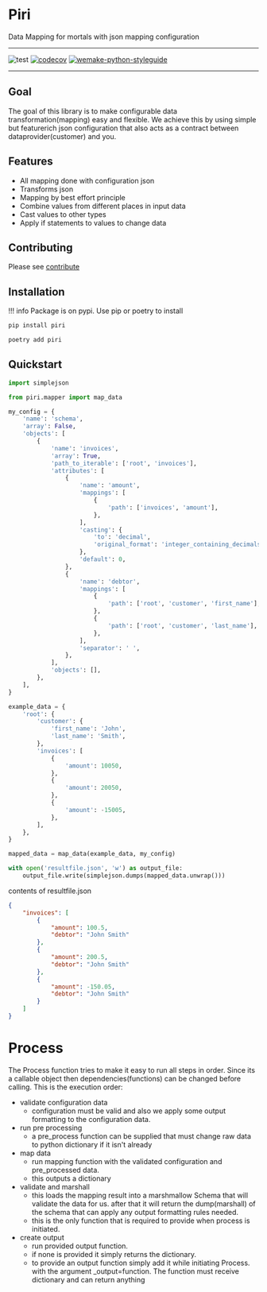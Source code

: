 # Piri
Data Mapping for mortals with json mapping configuration
___
![test](https://github.com/greenbird/piri/workflows/test/badge.svg)
[![codecov](https://codecov.io/gh/greenbird/piri/branch/master/graph/badge.svg)](https://codecov.io/gh/greenbird/piri)
[![wemake-python-styleguide](https://img.shields.io/badge/style-wemake-000000.svg)](https://github.com/wemake-services/wemake-python-styleguide)
___


## Goal

The goal of this library is to make configurable data transformation(mapping) easy and flexible. We achieve this by using simple but featurerich json configuration that also acts as a contract between dataprovider(customer) and you.

## Features

* All mapping done with configuration json
* Transforms json
* Mapping by best effort principle
* Combine values from different places in input data
* Cast values to other types
* Apply if statements to values to change data

## Contributing
Please see [contribute](../contributing)

## Installation

!!! info
    Package is on pypi. Use pip or poetry to install

```sh
pip install piri
```
```sh
poetry add piri
```

## Quickstart
```python
import simplejson

from piri.mapper import map_data

my_config = {
    'name': 'schema',
    'array': False,
    'objects': [
        {
            'name': 'invoices',
            'array': True,
            'path_to_iterable': ['root', 'invoices'],
            'attributes': [
                {
                    'name': 'amount',
                    'mappings': [
                        {
                            'path': ['invoices', 'amount'],
                        },
                    ],
                    'casting': {
                        'to': 'decimal',
                        'original_format': 'integer_containing_decimals',
                    },
                    'default': 0,
                },
                {
                    'name': 'debtor',
                    'mappings': [
                        {
                            'path': ['root', 'customer', 'first_name'],
                        },
                        {
                            'path': ['root', 'customer', 'last_name'],
                        },
                    ],
                    'separator': ' ',
                },
            ],
            'objects': [],
        },
    ],
}

example_data = {
    'root': {
        'customer': {
            'first_name': 'John',
            'last_name': 'Smith',
        },
        'invoices': [
            {
                'amount': 10050,
            },
            {
                'amount': 20050,
            },
            {
                'amount': -15005,
            },
        ],
    },
}

mapped_data = map_data(example_data, my_config)

with open('resultfile.json', 'w') as output_file:
    output_file.write(simplejson.dumps(mapped_data.unwrap()))

```

contents of resultfile.json
```json
{
    "invoices": [
        {
            "amount": 100.5,
            "debtor": "John Smith"
        },
        {
            "amount": 200.5,
            "debtor": "John Smith"
        },
        {
            "amount": -150.05,
            "debtor": "John Smith"
        }
    ]
}

```
# Process

The Process function tries to make it easy to run all steps in order. Since its a callable object then dependencies(functions) can be changed before calling. This is the execution order:

* validate configuration data
  * configuration must be valid and also we apply some output formatting to the configuration data.
* run pre processing
  * a pre_process function can be supplied that must change raw data to python dictionary if it isn't already
* map data
  * run mapping function with the validated configuration and pre_processed data.
  * this outputs a dictionary
* validate and marshall
  * this loads the mapping result into a marshmallow Schema that will validate the data for us. after that it will return the dump(marshall) of the schema that can apply any output formatting rules needed.
  * this is the only function that is required to provide when process is initiated.
* create output
  * run provided output function.
  * if none is provided it simply returns the dictionary.
  * to provide an output function simply add it while initiating Process. with the argument \_output=function. The function must receive dictionary and can return anything
